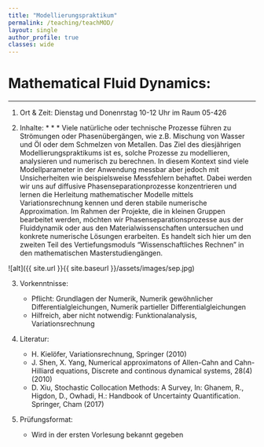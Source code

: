 ```yaml
---
title: "Modellierungspraktikum"
permalink: /teaching/teachMOD/
layout: single
author_profile: true
classes: wide
---
```




Mathematical Fluid Dynamics:
==================
* * *
1. Ort & Zeit: Dienstag und Donenrstag 10-12 Uhr im Raum 05-426

2. Inhalte: * * *
Viele natürliche oder technische Prozesse führen zu Strömungen oder Phasenübergängen,
wie z.B. Mischung von Wasser und Öl oder dem Schmelzen von Metallen.
Das Ziel des diesjährigen Modellierungspraktikums ist es, solche Prozesse zu modellieren,
analysieren und numerisch zu berechnen. In diesem Kontext sind viele Modellparameter
in der Anwendung messbar aber jedoch mit Unsicherheiten wie beispielsweise Messfehlern
behaftet. Dabei werden wir uns auf diffusive Phasenseparationprozesse konzentrieren und
lernen die Herleitung mathematischer Modelle mittels Variationsrechnung kennen und deren stabile numerische Approximation.
Im Rahmen der Projekte, die in kleinen Gruppen bearbeitet werden, möchten wir Phasenseparationsprozesse aus der Fluiddynamik oder aus den Materialwissenschaften untersuchen und konkrete numerische Lösungen erarbeiten.
Es handelt sich hier um den zweiten Teil des Vertiefungsmoduls “Wissenschaftliches Rechnen” in den mathematischen Masterstudiengängen.

![alt]({{ site.url }}{{ site.baseurl }}/assets/images/sep.jpg)

3. Vorkenntnisse:
	- Pflicht: Grundlagen der Numerik, Numerik gewöhnlicher Differentialgleichungen,
    Numerik partieller Differentialgleichungen
	- Hilfreich, aber nicht notwendig: Funktionalanalysis, Variationsrechnung



4. Literatur:
	- H. Kielöfer, Variationsrechnung, Springer (2010)
	- J. Shen, X. Yang, Numerical approximatons of Allen-Cahn and Cahn-Hilliard equations,
    Discrete and continous dynamical systems, 28(4) (2010)
	- D. Xiu, Stochastic Collocation Methods: A Survey, In: Ghanem, R., Higdon, D., Owhadi,
    H.: Handbook of Uncertainty Quantification. Springer, Cham (2017)

5. Prüfungsformat:
   - Wird in der ersten Vorlesung bekannt gegeben
